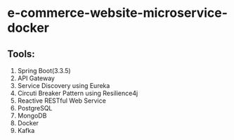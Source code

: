 # e-commerce-website-microservice-docker

## Tools:
1. Spring Boot(3.3.5)
2. API Gateway
3. Service Discovery using Eureka
4. Circuti Breaker Pattern using Resilience4j
5. Reactive RESTful Web Service
6. PostgreSQL
7. MongoDB
8. Docker
9. Kafka
